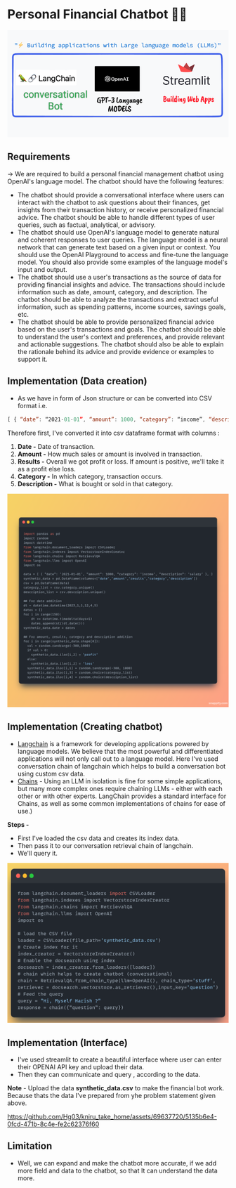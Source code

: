 # Personal Financial Chatbot 🤖🤖

![intro](https://github.com/Hg03/kniru_take_home/blob/main/images/IMG_20230528_145234.png)

## Requirements
-> We are required to build a personal financial management chatbot using OpenAI's language model. The chatbot should have the following features:
- The chatbot should provide a conversational interface where users can interact with the chatbot to ask questions about their finances, get insights from their transaction history, or receive personalized financial advice. The chatbot should be able to handle different types of user queries, such as factual, analytical, or advisory.
- The chatbot should use OpenAI's language model to generate natural and coherent responses to user queries. The language model is a neural network that can generate text based on a given input or context. You should use the OpenAI Playground to access and fine-tune the language model. You should also provide some examples of the language model's input and output.
- The chatbot should use a user's transactions as the source of data for providing financial insights and advice. The transactions should include information such as date, amount, category, and description. The chatbot should be able to analyze the transactions and extract useful information, such as spending patterns, income sources, savings goals, etc.
- The chatbot should be able to provide personalized financial advice based on the user's transactions and goals. The chatbot should be able to understand the user's context and preferences, and provide relevant and actionable suggestions. The chatbot should also be able to explain the rationale behind its advice and provide evidence or examples to support it.

## Implementation (Data creation)
- As we have in form of Json structure or can be converted into CSV format i.e. 

```javascript
[ { “date”: “2021-01-01”, “amount”: 1000, “category”: “income”, “description”: “salary” }, { “date”: “2021-01-02”, “amount”: -50, “category”: “groceries”, “description”: “milk and eggs” }, { “date”: “2021-01-03”, “amount”: -100, “category”: “entertainment”, “description”: “movie tickets” }, { “date”: “2021-01-04”, “amount”: -20, “category”: “transportation”, “description”: “bus fare” }, { “date”: “2021-01-05”, “amount”: -200, “category”: “bills”, “description”: “electricity bill” }, { “date”: “2021-01-06”, “amount”: -30, “category”: “groceries”, “description”: “bread and cheese” }, { “date”: “2021-01-07”, “amount”: -150, “category”: “clothing”, “description”: “new shoes” }, { “date”: “2021-01-08”, “amount”: -40, “category”: “healthcare”, “description”: “prescription drugs” }, { “date”: “2021-01-09”, “amount”: -80, “category”: “education”, “description”: “online course” }, { “date”: “2021-01-10”, “amount”: -60, “category”: “entertainment”, “description”: “pizza delivery” }, {“date”: “2021-01-11”, “amount”: -25, “category”: “transportation”, “description”: “taxi ride” }, { “date”: “2021-01-12”, “amount”: -300, “category”:“bills”, “description”:“internet bill” }, { “date”:“2021-01-13”, “amount”:-50, “category”:“groceries”, “description”:“fruits and vegetables” } ]
```

Therefore first, I've converted it into csv dataframe format with columns :
1. **Date -** Date of transaction.
2. **Amount -** How much sales or amount is involved in transaction.
3. **Results -** Overall we got profit or loss. If amount is positive, we'll take it as a profit else loss.
4. **Category -** In which category, transaction occurs.
5. **Description -** What is bought or sold in that category.

![Data creation](https://github.com/Hg03/kniru_take_home/blob/main/images/Snap1.png)

## Implementation (Creating chatbot)
- [Langchain](https://python.langchain.com/en/latest/index.html) is a framework for developing applications powered by language models. We believe that the most powerful and differentiated applications will not only call out to a language model. Here I've used conversation chain of langchain which helps to build a conversation bot using custom csv data. 
- [Chains](https://python.langchain.com/en/latest/modules/chains.html) - Using an LLM in isolation is fine for some simple applications, but many more complex ones require chaining LLMs - either with each other or with other experts. LangChain provides a standard interface for Chains, as well as some common implementations of chains for ease of use.)

**Steps -**
- First I've loaded the csv data and creates its index data.
- Then pass it to our conversation retrieval chain of langchain.
- We'll query it.

![bot](https://github.com/Hg03/kniru_take_home/blob/main/images/Snap2.png)

## Implementation (Interface)
- I've used streamlit to create a beautiful interface where user can enter their OPENAI API key and upload their data.
- Then they can communicate and query , according to the data.

**Note** - Upload the data **synthetic_data.csv** to make the financial bot work. Because thats the data I've prepared from yhe problem statement given above.

https://github.com/Hg03/kniru_take_home/assets/69637720/5135b6e4-0fcd-471b-8c4e-fe2c62376f60


 
 ## Limitation 
 - Well, we can expand and make the chatbot more accurate, if we add more field and data to the chatbot, so that It can understand the data more.
